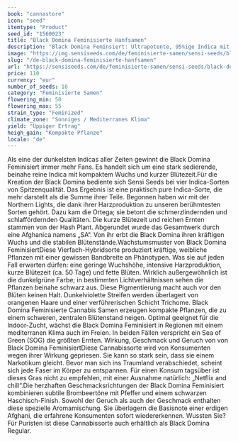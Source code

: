 ```yaml
---
book: "cannastore"
icon: "seed"
itemtype: "Product"
seed_id: "1560023"
title: "Black Domina Feminisierte Hanfsamen"
description: "Black Domina Feminsiert: Ultrapotente, 95%ige Indica mit kompaktem Wuchs, kurzer Blütezeit und reichen Ernten. Einmalig ist die dunkle Farbe."
image: "https://img.sensiseeds.com/de/feminisierte-samen/sensi-seeds/black-domina-image.png"
slug: "/de-black-domina-feminisierte-hanfsamen"
url: "https://sensiseeds.com/de/feminisierte-samen/sensi-seeds/black-domina?a_aid=cannastore"
price: 110
currency: "eur"
number_of_seeds: 10
category: "Feminisierte Samen"
flowering_min: 50
flowering_max: 55
strain_type: "Feminized"
climate_zone: "Sonniges / Mediterranes Klima"
yield: "Üppiger Ertrag"
heigh_gain: "Kompakte Pflanze"
locale: "de"
---
```

Als eine der dunkelsten Indicas aller Zeiten gewinnt die Black Domina Feminisiert immer mehr Fans. Es handelt sich um eine stark sedierende, beinahe reine Indica mit kompaktem Wuchs und kurzer Blütezeit.Für die Kreation der Black Domina bediente sich Sensi Seeds bei vier Indica-Sorten von Spitzenqualität. Das Ergebnis ist eine praktisch pure Indica-Sorte, die mehr darstellt als die Summe ihrer Teile. Begonnen haben wir mit der Northern Lights, die dank ihrer Harzproduktion zu unseren berühmtesten Sorten gehört. Dazu kam die Ortega; sie betont die schmerzlindernden und schlaffördernden Qualitäten. Die kurze Blütezeit und reichen Ernten stammen von der Hash Plant. Abgerundet wurde das Gesamtwerk durch eine Afghanica namens „SA“. Von ihr erbt die Black Domina ihren kräftigen Wuchs und die stabilen Blütenstände.Wachstumsmuster von Black Domina FeminisiertDiese Vierfach-Hybridsorte produziert kräftige, weibliche Pflanzen mit einer gewissen Bandbreite an Phänotypen. Was sie auf jeden Fall erwarten dürfen: eine geringe Wuchshöhe, intensive Harzproduktion, kurze Blütezeit (ca. 50 Tage) und fette Blüten. Wirklich außergewöhnlich ist die dunkelgrüne Farbe; in bestimmten Lichtverhältnissen sehen die Pflanzen beinahe schwarz aus. Diese Pigmentierung macht auch vor den Blüten keinen Halt. Dunkelviolette Streifen werden überlagert von orangenen Haare und einer verführerischen Schicht Trichome. Black Domina Feminisierte Cannabis Samen erzeugen kompakte Pflanzen, die zu einem schweren, zentralen Blütenstand neigen. Optimal geeignet für die Indoor-Zucht, wächst die Black Domina Feminisiert in Regionen mit einem mediterranen Klima auch im Freien. In beiden Fällen verspricht ein Sea of Green (SOG) die größten Ernten. Wirkung, Geschmack und Geruch von von Black Domina FeminisiertDiese Cannabissorte wird von Konsumenten wegen ihrer Wirkung gepriesen. Sie kann so stark sein, dass sie einem Narkotikum gleicht. Bevor man sich ins Traumland verabschiedet, scheint sich jede Faser im Körper zu entspannen. Für einen Konsum tagsüber ist dieses Gras nicht zu empfehlen, mit einer Ausnahme natürlich: „Netflix and chill“.Die herzhaften Geschmacksrichtungen der Black Domina Feminisiert kombinieren subtile Brombeertöne mit Pfeffer und einem schwarzen Haschisch-Finish. Sowohl der Geruch als auch der Geschmack enthalten diese spezielle Aromamischung. Sie überlagern die Basisnote einer erdigen Afghani, die erfahrene Konsumenten sofort wiedererkennen. Wussten Sie?Für Puristen ist diese Cannabissorte auch erhältlich als Black Domina Regular.
